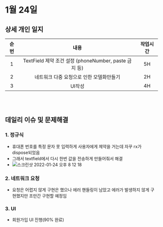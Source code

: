 # 1월 24일
## 상세 개인 일지 
|순번|내용|작업시간
|:---:|:-----:|:-------:
|1| TextField 제약 조건 설정 (phoneNumber, paste 금지 등)| 5H 
|2| 네트워크 다중 요청으로 인한 모델화만들기 | 2H
|3| UI작성 | 4H

</br></br>
## 데일리 이슈 및 문제해결
### 1. 정규식
  - 휴대폰 번호를 특정 문자 못 입력하게 사용자에게 제약을 거는데 자꾸 rx가 dispose되었음
  - 그래서 textfield에서 다시 한번 값을 전송하게 만들어줘서 해결
  - ![스크린샷 2022-01-24 오후 8 12 18](https://user-images.githubusercontent.com/80211277/150844373-94d7562e-1609-4027-887b-7190b39a3631.png)
### 2. 네트워크 요청
  - 요청은 어렵지 않게 구현은 했으나 에러 핸들링이 남았고 에러가 발생하지 않게 구현했지만 조만간 구현할 예정임
### 3. UI
  - 회원가입 UI 진행(90% 완료)
